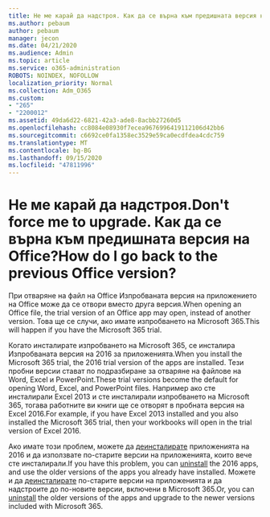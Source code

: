 ```yaml
---
title: Не ме карай да надстроя. Как да се върна към предишната версия на Office?
ms.author: pebaum
author: pebaum
manager: jecon
ms.date: 04/21/2020
ms.audience: Admin
ms.topic: article
ms.service: o365-administration
ROBOTS: NOINDEX, NOFOLLOW
localization_priority: Normal
ms.collection: Adm_O365
ms.custom:
- "265"
- "2200012"
ms.assetid: 49da6d22-6821-42a3-ade8-8acbb27260d5
ms.openlocfilehash: cc8084e08930f7ecea9676996419112106d42bb6
ms.sourcegitcommit: c6692ce0fa1358ec3529e59ca0ecdfdea4cdc759
ms.translationtype: MT
ms.contentlocale: bg-BG
ms.lasthandoff: 09/15/2020
ms.locfileid: "47811996"
---
```

# <a name="dont-force-me-to-upgrade-how-do-i-go-back-to-the-previous-office-version"></a><span data-ttu-id="de4e8-103">Не ме карай да надстроя.</span><span class="sxs-lookup"><span data-stu-id="de4e8-103">Don't force me to upgrade.</span></span> <span data-ttu-id="de4e8-104">Как да се върна към предишната версия на Office?</span><span class="sxs-lookup"><span data-stu-id="de4e8-104">How do I go back to the previous Office version?</span></span>

<span data-ttu-id="de4e8-105">При отваряне на файл на Office Изпробваната версия на приложението на Office може да се отвори вместо друга версия.</span><span class="sxs-lookup"><span data-stu-id="de4e8-105">When opening an Office file, the trial version of an Office app may open, instead of another version.</span></span> <span data-ttu-id="de4e8-106">Това ще се случи, ако имате изпробването на Microsoft 365.</span><span class="sxs-lookup"><span data-stu-id="de4e8-106">This will happen if you have the Microsoft 365 trial.</span></span>
  
<span data-ttu-id="de4e8-107">Когато инсталирате изпробването на Microsoft 365, се инсталира Изпробваната версия на 2016 за приложенията.</span><span class="sxs-lookup"><span data-stu-id="de4e8-107">When you install the Microsoft 365 trial, the 2016 trial version of the apps are installed.</span></span> <span data-ttu-id="de4e8-108">Тези пробни версии стават по подразбиране за отваряне на файлове на Word, Excel и PowerPoint.</span><span class="sxs-lookup"><span data-stu-id="de4e8-108">These trial versions become the default for opening Word, Excel, and PowerPoint files.</span></span> <span data-ttu-id="de4e8-109">Например ако сте инсталирали Excel 2013 и сте инсталирали изпробването на Microsoft 365, тогава работните ви книги ще се отворят в пробната версия на Excel 2016.</span><span class="sxs-lookup"><span data-stu-id="de4e8-109">For example, if you have Excel 2013 installed and you also installed the Microsoft 365 trial, then your workbooks will open in the trial version of Excel 2016.</span></span>
  
<span data-ttu-id="de4e8-110">Ако имате този проблем, можете да [деинсталирате](https://support.office.com/article/9dd49b83-264a-477a-8fcc-2fdf5dbf61d8.aspx) приложенията на 2016 и да използвате по-старите версии на приложенията, които вече сте инсталирали.</span><span class="sxs-lookup"><span data-stu-id="de4e8-110">If you have this problem, you can [uninstall](https://support.office.com/article/9dd49b83-264a-477a-8fcc-2fdf5dbf61d8.aspx) the 2016 apps, and use the older versions of the apps you already have installed.</span></span> <span data-ttu-id="de4e8-111">Можете и да [деинсталирате](https://support.office.com/article/9dd49b83-264a-477a-8fcc-2fdf5dbf61d8.aspx) по-старите версии на приложенията и да надстроите до по-новите версии, включени в Microsoft 365.</span><span class="sxs-lookup"><span data-stu-id="de4e8-111">Or, you can [uninstall](https://support.office.com/article/9dd49b83-264a-477a-8fcc-2fdf5dbf61d8.aspx) the older versions of the apps and upgrade to the newer versions included with Microsoft 365.</span></span>
